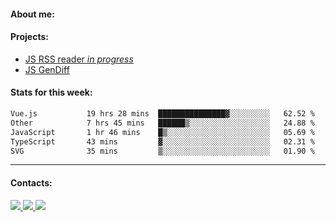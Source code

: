 #### About me:

#### Projects:
- [JS RSS reader *in progress*](https://github.com/GKoil/frontend-project-lvl3)
- [JS GenDiff](https://github.com/GKoil/GenDiff)

#### Stats for this week:
<!--START_SECTION:waka-->

```txt
Vue.js           19 hrs 28 mins  ███████████████▓░░░░░░░░░   62.52 %
Other            7 hrs 45 mins   ██████▒░░░░░░░░░░░░░░░░░░   24.88 %
JavaScript       1 hr 46 mins    █▒░░░░░░░░░░░░░░░░░░░░░░░   05.69 %
TypeScript       43 mins         ▓░░░░░░░░░░░░░░░░░░░░░░░░   02.31 %
SVG              35 mins         ▒░░░░░░░░░░░░░░░░░░░░░░░░   01.90 %
```

<!--END_SECTION:waka-->
---
#### Contacts:

<a target='_blank' title='LinkedIn' href="https://www.linkedin.com/in/gkoil/">
  <img src="https://img.shields.io/badge/LinkedIn-0077B5?style=for-the-badge&logo=linkedin&logoColor=white" />
</a>
<a target='_blank' title='Telegram' href="https://t.me/gkoil">
  <img src="https://img.shields.io/badge/Telegram-2CA5E0?style=for-the-badge&logo=telegram&logoColor=white" />
</a>
<a target='_blank' title='Gmail' href="mailto: gk.grigorev@gmail.com">
  <img src="https://img.shields.io/badge/Gmail-D14836?style=for-the-badge&logo=gmail&logoColor=white" />
</a>

